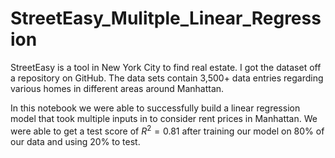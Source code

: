 # StreetEasy_Mulitple_Linear_Regression

StreetEasy is a tool in New York City to find real estate. I got the dataset off a repository on GitHub. The data sets contain 3,500+ data entries regarding various homes in different areas around Manhattan.

In this notebook we were able to successfully build a linear regression model that took multiple inputs in to consider rent prices in Manhattan.  We were able to get a test score of $R^2 = 0.81$ after training our model on 80% of our data and using 20% to test.
